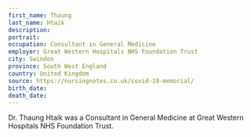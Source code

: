 ```yaml
---
first_name: Thaung
last_name: Htaik
description: 
portrait: 
occupation: Consultant in General Medicine
employer: Great Western Hospitals NHS Foundation Trust
city: Swindon
province: South West England
country: United Kingdom
source: https://nursingnotes.co.uk/covid-19-memorial/
birth_date: 
death_date: 
---
```


Dr. Thaung Htaik was a Consultant in General Medicine at Great Western Hospitals NHS Foundation Trust.